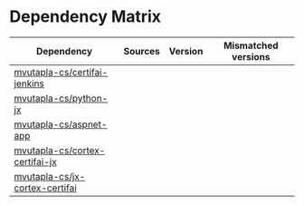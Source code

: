 # Dependency Matrix

Dependency | Sources | Version | Mismatched versions
---------- | ------- | ------- | -------------------
[mvutapla-cs/certifai-jenkins](https://github.com/mvutapla-cs/certifai-jenkins.git) |  | []() | 
[mvutapla-cs/python-jx](https://github.com/mvutapla-cs/python-jx.git) |  | []() | 
[mvutapla-cs/aspnet-app](https://github.com/mvutapla-cs/aspnet-app.git) |  | []() | 
[mvutapla-cs/cortex-certifai-jx](https://github.com/mvutapla-cs/cortex-certifai-jx.git) |  | []() | 
[mvutapla-cs/jx-cortex-certifai](https://github.com/mvutapla-cs/jx-cortex-certifai.git) |  | []() | 
